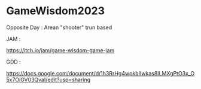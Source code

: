 # GameWisdom2023
 Opposite Day : Arean "shooter" trun based
 
 JAM :

 https://itch.io/jam/game-wisdom-game-jam


 GDD :

 https://docs.google.com/document/d/1h3RrHg4wpkbIIwkas8ILMXgPtO3x_O5x7OiGV03QvaI/edit?usp=sharing


